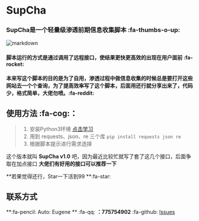 # SupCha

### SupCha是一个轻量级渗透前期信息收集脚本 :fa-thumbs-o-up:


![markdown](https://i.loli.net/2019/12/20/rq3MGf6TSeKBaRU.png "Logo")

#### 脚本运行的方式是通过调用了远程接口，使结果更快更高效的出现在用户面前 :fa-rocket:

**本来写这个脚本的目的是为了自用，渗透过程中做信息收集的时候总是要打开这些网站去一个个查询，为了提高效率写了这个脚本，后面用还行就分享出来了，代码少，格式简单，大佬勿喷。:fa-reddit:**


## 使用方法 :fa-cog:：
> 1. 安装Python3环境  [点击学习](https://www.runoob.com/python3/python3-install.html "study")
> 2. 用到 requests、json、re 三个库 `pip install requests json re`
> 3. 根据脚本提示进行需求选择

这个版本就叫 **SupCha v1.0** 吧，因为最近比较忙就写了套了这几个接口，后面争取在加点接口
**大佬们有好用的接口可以推荐一下**

**若果觉得还行，Star一下活到99 **:fa-star:
##  联系方式
**:fa-pencil:  Auto: Eugene **
:fa-qq: **：775754902**
:fa-github: [lssues](https://github.com/China-Eugene/SupCha/issues "lssues")

